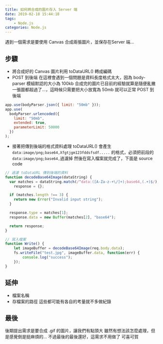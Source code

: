 ```yaml
---
title: 如何將合成的圖片存入 Server 端
date: 2019-02-18 15:44:18
tags: 
    - Node.js
categories: Node.js
---
```


遇到一個需求是要使用 Canvas 合成兩張圖片，並保存在Server 端...
<!-- more -->

## 步驟

- 將合成好的 Canvas 圖片利用 toDataURL() 轉成編碼
- POST 到後端
在這裡會遇到一個問題是資料長度格式太大，因為 body-parser 模組默認的大小為 100kb
合成完的圖片已目前的經驗就算是隨便亂撇一張圖都超過了...，這時候只需要把大小放寬為 50mb 就可以正常 POST 到後端
```js
app.use(bodyParser.json({ limit: "50mb" }));
app.use(
  bodyParser.urlencoded({
    limit: "50mb",
    extended: true,
    parameterLimit: 50000
  })
);
```

- 接著把傳到後端的格式資料處理
toDataURL() 會產生 `data:image/png;base64,Xfgtjgm123fddsfsdf.....` 的格式，必須把前段的`data:image/png;base64,`過濾掉
然後在寫入檔案就完成了，下面是 source code
```js
// 過濾 toDataURL 傳到後端的資料
function decodeBase64Image(dataString) {
  var matches = dataString.match(/^data:([A-Za-z-+\/]+);base64,(.+)$/),
    response = {};

  if (matches.length !== 3) {
    return new Error("Invalid input string");
  }

  response.type = matches[1];
  response.data = new Buffer(matches[2], "base64");

  return response;
}

// 寫入檔案
function Write() {
    let imageBuffer = decodeBase64Image(req.body.data);
    fs.writeFile("test.jpg", imageBuffer.data, function(err) {
        console.log("success");
    });
}
```

## 延伸
- 檔案名稱
- 存檔案的路徑
這些都可能有各自的考量就不多做紀錄

## 最後
後期提出需求是要合成 .gif 的圖片，讓我們有點頭大
雖然有想法該怎麼處理，但是感覺倒是挺麻煩的...
不過最後的最後還好，這需求不用做了 
可喜可賀
